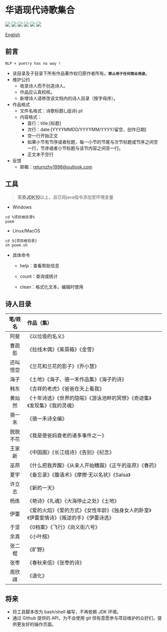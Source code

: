
# 华语现代诗歌集合

![](https://img.shields.io/badge/only-bot-green)
![](https://img.shields.io/badge/%E4%B8%AD%E6%96%87-%E7%8E%B0%E4%BB%A3%E8%AF%97-red)
![](https://img.shields.io/badge/%E2%9D%A4-%E5%AD%A6%E9%99%A2%E5%90%91-blue)
![](https://img.shields.io/badge/poems-1160-yellowgreen)
![](https://img.shields.io/badge/poets-21-lightgrey)
![](https://img.shields.io/github/repo-size/sheepzh/poetry)

[English](README.en.md)

## 前言

```
NLP × poetry has no way !
```

+ 该目录及子目录下所有作品著作权归原作者所有。**`禁止用于任何商业用途`**。
+ 维护公约
	+ 收录诗人而不创造诗人。
	+ 作品应认真校核。
	+ 新增诗人请修改该文档内的诗人目录（按字母序）。
+ 作品格式
	+ 文件名格式：诗歌标题(_组诗).pt
	+ 内容格式：
		+ 首行：title:[标题]
		+ 次行：date:[YYYYMMDD/YYYYMM/YYYY/留空，创作日期]
		+ 空一行开始正文
		+ 如果小节有节序或者标题，每一小节的节尾与次节标题或节序之间空一行，节序或者小节标题与该节内容之间空一行。
		+ 正文末不空行
+ 反馈
	+ 邮箱：returnzhy1996@outlook.com
	
## 工具

>需要<u>**JDK10**</u>以上，且已将java指令添加至环境变量

+ Windows

```batch
cd %项目根目录%
poem
```

+ Linux/MacOS
```shell
cd ${项目根目录}
sh poem.sh
```

+ 具体命令

	+ help：查看帮助信息
	
	+ count：查询或统计

	+ clean：格式化文本，编辑时使用

## 诗人目录

|笔/姓名|作品（集）
|:-:|:-|
|阿斐|《以垃圾的名义》
|曹疏影|《拉线木偶》《茱萸箱》《金雪》
|还叫悟空|《兰花和兰花的影子》《乔小慧》
|海子|《土地》《海子、骆一禾作品集》《海子的诗》
|韩东|《吉祥的老虎》《爸爸在天上看我》
|黄灿然|《十年诗选》《世界的隐喻》《游泳池畔的冥想》《奇迹集》《发现集》《我的灵魂》
|骆一禾|《骆一禾诗全编》
|脱脱不花|《我是使爸妈衰老的诸多事件之一》
|王家新|《中国画》《长江组诗》《告别》《纪念》
|巫昂|《什么把我弄醒》《从亲人开始糟蹋》《正午的巫昂》《春药》
|夏宇|《备忘录》《腹语术》《摩擦·无以名状》《Salsa》
|许立志|《新的一天》
|杨炼|《艳诗》《礼魂》《大海停止之处》《土地》
|伊蕾|《爱的火焰》《爱的方式》《女性年龄》《独身女人的卧室》《伊蕾爱情诗》《叛逆的手》《伊蕾诗选》
|于坚|《0档案》《飞行》《尚义街六号》
|余真|《小叶榕》
|张二棍|《旷野》
|张枣|《春秋来信》《张枣的诗》
|周欣祺|《退化》

## 将来

+ 将工具脚本改为 bash/shell 编写，不再依赖 JDK 环境。
+ 通过 Github 提供的 API，为不会使用 git 但有意愿参与项目维护的众好们，提供更友好的操作页面。
